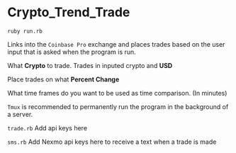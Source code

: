 # Crypto_Trend_Trade

`ruby run.rb`

Links into the `Coinbase Pro` exchange and places trades based on the user input that is asked when the program is run.

  What **Crypto** to trade. Trades in inputed crypto and **USD**

  Place trades on what **Percent Change**

  What time frames do you want to be used as time comparison. (In minutes)


`Tmux` is recommended to permanently run the program in the background of a server.

`trade.rb` Add api keys here

`sms.rb` Add Nexmo api keys here to receive a text when a trade is made
